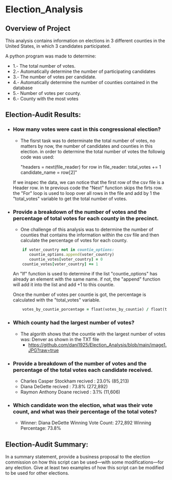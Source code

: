 # Election_Analysis

## Overview of Project
This analysis contains information on elections in 3 different counties in the United States, in which 3 candidates participated.

A python program was made to determine:
* 1.- The total number of votes.
* 2.- Automatically determine the number of participating candidates
* 3.- The number of votes per candidate.
* 4.- Automatically determine the number of counties contained in the database
* 5.- Number of votes per county.
* 6.- County with the most votes

## Election-Audit Results: 
*  ### How many votes were cast in this congressional election?
    - The fisrst task was to determinate the total number of votes, no matters by now, the number of candidates and counties in this election. in order to determine the total number of votes the followig code was used:

        "headers = next(file_reader)
        for row in file_reader:
            total_votes += 1
            candidate_name = row[2]"

    If we inspec the data, we can notice that the first row of the csv file is a Header row. in te previous code the "Next" function skips the firts row. 
    the "For" loop is used to loop over all rows in the file and add by 1 the "total_votes" variable to get the total number of votes. 

*  ### Provide a breakdown of the number of votes and the percentage of total votes for each county in the precinct.
    - One challenge of this analysis was to determine the number of counties that contains the information within the csv file and then calculate the percentage of votes for each county.
    ```ruby
        if voter_country not in countie_options:  
           countie_options.append(voter_country)
           countie_votes[voter_country] = 0
        countie_votes[voter_country] += 1
    ```

    An "If" function is used to determine if the list "countie_options" has already an element with the same name. if not, the "append" function will add it into the list and add +1 to this countie.

    Once the number of votes per countie is got, the percentage is calculated with the "total_votes" variable. 
    
    ```ruby
        votes_by_countie_porcentage = float(votes_by_countie) / float(total_votes)*100  
    ```
*  ### Which county had the largest number of votes?
    - The algorith shows that the countie with the largest number of votes was: Denver as shown in the TXT file
        - https://github.com/dani1925/Election_Analysis/blob/main/image1.JPG?raw=true


*  ### Provide a breakdown of the number of votes and the percentage of the total votes each candidate received. 
    - Charles Casper Stockham recived : 23.0% (85,213)
    - Diana DeGette recived : 73.8% (272,892)
    - Raymon Anthony Doane recived : 3.1% (11,606)
*  ### Which candidate won the election, what was their vote count, and what was their percentage of the total votes?
    - Winner: Diana DeGette
      Winning Vote Count: 272,892
      Winning Percentage: 73.8%


## Election-Audit Summary: 

In a summary statement, provide a business proposal to the election commission on how this script can be used—with some modifications—for any election. Give at least two examples of how this script can be modified to be used for other elections.